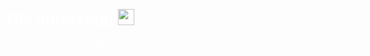  <div style="background-image: url('icons/background.png'); background-size: cover; background-position: center; color: white; padding: 20px; width: 100vw; height: 100vh; box-sizing: border-box;">

# Olá curioso(a) <img src="https://cdn.discordapp.com/emojis/1184599007629152336.gif?size=80&quality=lossless" width="29px">

Oi, eu sou o Raul, tenho **17** anos, sou um simples jovem apaixonado por tecnologias e inovações.

<br>
</div>

## 📫 Como me encontrar:

[![Instagram](https://skillicons.dev/icons?i=instagram)](https://instagram.com/raulpascolato)
[![TikTok](https://skillicons.dev/icons?i=twitter)](https://x.com/raulpascolato/)
[![Discord](https://skillicons.dev/icons?i=discord)](https://discordapp.com/users/272368896772669452)

<img align="center" alt="GIF" src="https://i.pinimg.com/originals/f6/84/6c/f6846c6a6d128ac0106eea3a85a0125a.gif">
